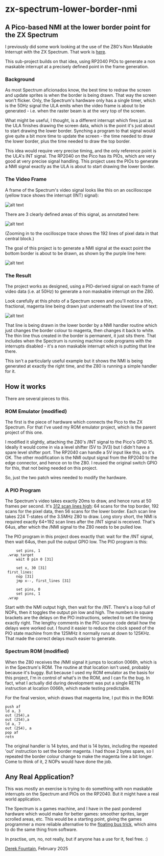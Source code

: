 # zx-spectrum-lower-border-nmi

## A Pico-based NMI at the lower border point for the ZX Spectrum

I previously did some work looking at the use of the Z80's Non Maskable Interrupt with the ZX Spectrum. That work is [here](https://github.com/derekfountain/zx-spectrum-pico-rom/tree/main/firmware_nmi).

This sub-project builds on that idea, using RP2040 PIOs to generate a non maskable interrupt at a precisely defined point in the frame generation.

### Background

As most Spectrum aficionados know, the best time to redraw the screen and update sprites is when the border is being drawn. That way the screen won't flicker. Only, the Spectrum's hardware only has a single timer, which is the 50Hz signal the ULA emits when the video frame is about to be generated - i.e. when the raster beam is at the very top of the screen.

What might be useful, I thought, is a different interrupt which fires just as the ULA finishes drawing the screen data, which is the point it's just about to start drawing the lower border. Synching a program to that signal would give quite a bit more time to update the screen - the time needed to draw the lower border, plus the time needed to draw the top border.

This idea would require very precise timing, and the only reference point is the ULA's INT signal. The RP2040 on the Pico has its PIOs, which are very good at very precise signal handling. This project uses the PIOs to generate a NMI signal exactly as the ULA is about to start drawing the lower border.

### The Video Frame

A frame of the Spectrum's video signal looks like this on an oscilloscope (yellow trace shows the interrupt (INT) signal):

![alt text](../images/frame_trace_original.png "Frame trace")

There are 3 clearly defined areas of this signal, as annotated here:

![alt text](../images/frame_trace_annotated.png "Frame trace annotated")

(Zooming in to the oscilloscpe trace shows the 192 lines of pixel data in that central block.)

The goal of this project is to generate a NMI signal at the exact point the bottom border is about to be drawn, as shown by the purple line here:

![alt text](../images/frame_trace_nmi.png "Frame trace NMI")

### The Result

The project works as designed, using a PIO-derived signal on each frame of video data (i.e. at 50Hz) to generate a non maskable interrupt on the Z80.

Look carefully at this photo of a Spectrum screen and you'll notice a thin, fractional, magenta line being drawn just underneath the lowest line of text:

![alt text](../images/magenta_line.jpg "Magenta line")

That line is being drawn in the lower border by a NMI handler routine which just changes the border colour to magenta, then changes it back to white. The thin line thus created in the border is permanent, it just sits there. That includes when the Spectrum is running machine code programs with the interrupts disabled - it's a non maskable interrupt which is putting that line there.

This isn't a particularly useful example but it shows the NMI is being generated at exactly the right time, and the Z80 is running a simple handler for it.

## How it works

There are several pieces to this.

### ROM Emulator (modified)

The first is the piece of hardware which connects the Pico to the ZX Spectrum. For that I've used my ROM emulator project, which is the parent project of this one.

I modified it slightly, attaching the Z80's /INT signal to the Pico's GPIO 15. Ideally it would come in via a level shifter (5V to 3V3) but I didn't have a spare level shifter port. The RP2040 can handle a 5V input like this, so it's OK. The other modification is the NMI output signal from the RP2040 to the edge connector, and hence on to the Z80. I reused the original switch GPIO for this, that not being needed on this project.

So, just the two patch wires needed to modify the hardware.

### A PIO Program

The Spectrum's video takes exactly 20ms to draw, and hence runs at 50 frames per second. It's [312 scan lines high](https://worldofspectrum.org/faq/reference/48kreference.htm): 64 scans for the top border, 192 scans for the pixel data, then 56 scans for the lower border. Each scan line takes 224 T-states of the 3.5MHz Z80 to draw. Long story short, the NMI is required exactly 64+192 scan lines after the /INT signal is received. That's 64us, after which the /NMI signal to the Z80 needs to be pulled low.

The PIO program in this project does exactly that: wait for the /INT signal, then wait 64us, then pull the output GPIO low. The PIO program is this:

```
	 set pins, 1
 .wrap_target
	 wait 0 pin 0 [31]

     set x, 30 [31]
 first_lines:                                           
	 nop [31]
	 jmp x--, first_lines [31]

	 set pins, 0
	 set pins, 1
 .wrap
```

Start with the NMI output high, then wait for the /INT. There's a loop full of NOPs, then it toggles the output pin low and high. The numbers in square brackets are the delays on the PIO instructions, selected to set the timing exactly right. The lengthy comments in the PIO source code detail how the delays were worked out. I found it easier to reduce the clock speed of the PIO state machine from the 125MHz it normally runs at down to 125KHz. That made the correct delays much easier to generate.

### Spectrum ROM (modified)

When the Z80 receives the /NMI signal it jumps to location 0066h, which is in the Spectrum's ROM. The routine at that location isn't used, probably because it's buggy. But because I used my ROM emulator as the basis for this project, I'm in control of what's in the ROM, and I can fix the bug. In fact, what I actually did during development was put a single RETN instruction at location 0066h, which made testing predictable.

For the final version, which draws that magenta line, I put this in the ROM:

```
push af
ld a, 3
out (254),a
out (254),a
ld a, 7
out (254), a
pop af
retn
```

The original handler is 14 bytes, and that is 14 bytes, including the repeated 'out' instruction to set the border magenta. I had those 2 bytes spare, so I repeated the border colour change to make the magenta line a bit longer. Come to think of it, 2 NOPs would have done the job.

## Any Real Application?

This was mostly an exercise is trying to do something with non maskable interrupts on the Spectrum and PIOs on the RP2040. But it might have a real world application.

The Spectrum is a games machine, and I have in the past pondered hardware which would make for better games: smoother sprites, larger scrolled areas, etc. This would be a starting point, giving the games programmer a more reliable alternative to the [floating bus trick](http://sky.relative-path.com/zx/floating_bus.html), which aims to do the same thing from software.

In practise, um, no, not really, but if anyone has a use for it, feel free. :)

[Derek Fountain](https://www.derekfountain.org/zxspectrum.php), February 2025